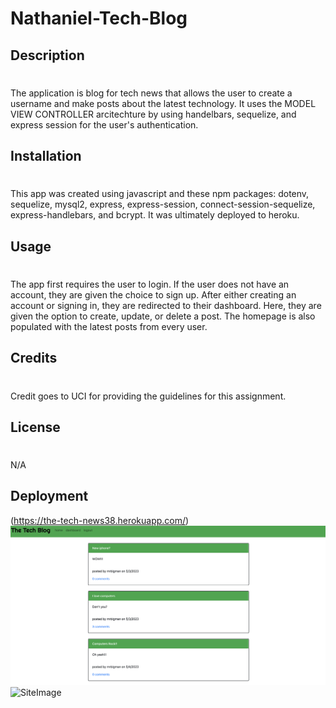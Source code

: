 # Nathaniel-Tech-Blog
## Description
#
The application is blog for tech news that allows the user to create a username and make posts about the latest technology. It uses the MODEL VIEW CONTROLLER arcitechture by using handelbars, sequelize, and express session for the user's authentication.

## Installation 
#
This app was created using javascript and these npm packages: dotenv, sequelize, mysql2, express, express-session, connect-session-sequelize, express-handlebars, and bcrypt. It was ultimately deployed to heroku. 
## Usage
#
The app first requires the user to login. If the user does not have an account, they are given the choice to sign up. After either creating an account or signing in, they are redirected to their dashboard. Here, they are given the option to create, update, or delete a post. The homepage is also populated with the latest posts from every user. 

## Credits
#
Credit goes to UCI for providing the guidelines for this assignment. 

## License
#
N/A
## Deployment 
(https://the-tech-news38.herokuapp.com/)
![SiteImage](images/techbloghome.png)
![SiteImage](images/ORM_Pic2.png)
